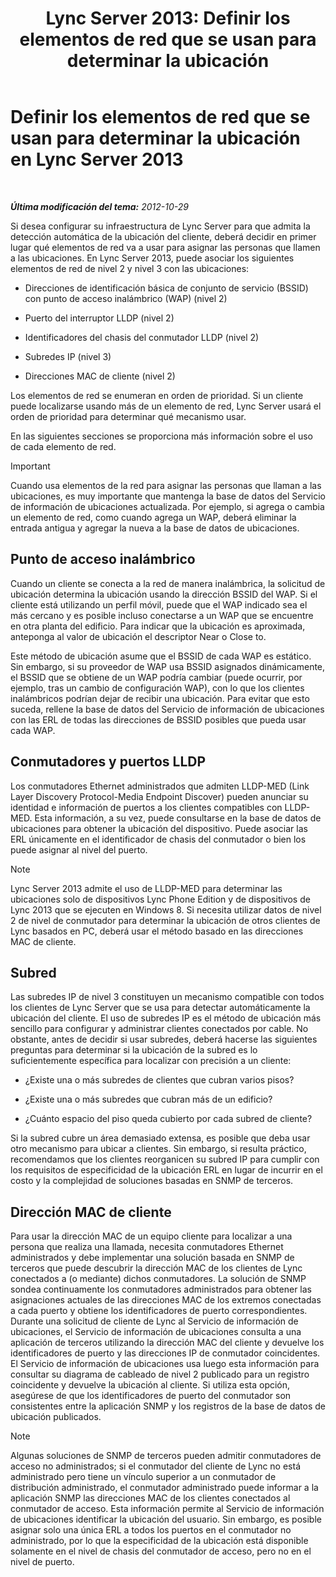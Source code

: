 ﻿---
title: 'Lync Server 2013: Definir los elementos de red que se usan para determinar la ubicación'
TOCTitle: Definir los elementos de red que se usan para determinar la ubicación
ms:assetid: 7538779d-055d-44ed-8dd7-11c45fc1b9f5
ms:mtpsurl: https://technet.microsoft.com/es-es/library/Gg398567(v=OCS.15)
ms:contentKeyID: 48275682
ms.date: 01/07/2017
mtps_version: v=OCS.15
ms.translationtype: HT
---

# Definir los elementos de red que se usan para determinar la ubicación en Lync Server 2013

 

_**Última modificación del tema:** 2012-10-29_

Si desea configurar su infraestructura de Lync Server para que admita la detección automática de la ubicación del cliente, deberá decidir en primer lugar qué elementos de red va a usar para asignar las personas que llamen a las ubicaciones. En Lync Server 2013, puede asociar los siguientes elementos de red de nivel 2 y nivel 3 con las ubicaciones:

  - Direcciones de identificación básica de conjunto de servicio (BSSID) con punto de acceso inalámbrico (WAP) (nivel 2)

  - Puerto del interruptor LLDP (nivel 2)

  - Identificadores del chasis del conmutador LLDP (nivel 2)

  - Subredes IP (nivel 3)

  - Direcciones MAC de cliente (nivel 2)

Los elementos de red se enumeran en orden de prioridad. Si un cliente puede localizarse usando más de un elemento de red, Lync Server usará el orden de prioridad para determinar qué mecanismo usar.

En las siguientes secciones se proporciona más información sobre el uso de cada elemento de red.

> [!IMPORTANT]  
> Cuando usa elementos de la red para asignar las personas que llaman a las ubicaciones, es muy importante que mantenga la base de datos del Servicio de información de ubicaciones actualizada. Por ejemplo, si agrega o cambia un elemento de red, como cuando agrega un WAP, deberá eliminar la entrada antigua y agregar la nueva a la base de datos de ubicaciones.



## Punto de acceso inalámbrico

Cuando un cliente se conecta a la red de manera inalámbrica, la solicitud de ubicación determina la ubicación usando la dirección BSSID del WAP. Si el cliente está utilizando un perfil móvil, puede que el WAP indicado sea el más cercano y es posible incluso conectarse a un WAP que se encuentre en otra planta del edificio. Para indicar que la ubicación es aproximada, anteponga al valor de ubicación el descriptor Near o Close to.

Este método de ubicación asume que el BSSID de cada WAP es estático. Sin embargo, si su proveedor de WAP usa BSSID asignados dinámicamente, el BSSID que se obtiene de un WAP podría cambiar (puede ocurrir, por ejemplo, tras un cambio de configuración WAP), con lo que los clientes inalámbricos podrían dejar de recibir una ubicación. Para evitar que esto suceda, rellene la base de datos del Servicio de información de ubicaciones con las ERL de todas las direcciones de BSSID posibles que pueda usar cada WAP.

## Conmutadores y puertos LLDP

Los conmutadores Ethernet administrados que admiten LLDP-MED (Link Layer Discovery Protocol-Media Endpoint Discover) pueden anunciar su identidad e información de puertos a los clientes compatibles con LLDP-MED. Esta información, a su vez, puede consultarse en la base de datos de ubicaciones para obtener la ubicación del dispositivo. Puede asociar las ERL únicamente en el identificador de chasis del conmutador o bien los puede asignar al nivel del puerto.


> [!NOTE]
> Lync Server 2013 admite el uso de LLDP-MED para determinar las ubicaciones solo de dispositivos Lync Phone Edition y de dispositivos de Lync 2013 que se ejecuten en Windows 8. Si necesita utilizar datos de nivel 2 de nivel de conmutador para determinar la ubicación de otros clientes de Lync basados en PC, deberá usar el método basado en las direcciones MAC de cliente.



## Subred

Las subredes IP de nivel 3 constituyen un mecanismo compatible con todos los clientes de Lync Server que se usa para detectar automáticamente la ubicación del cliente. El uso de subredes IP es el método de ubicación más sencillo para configurar y administrar clientes conectados por cable. No obstante, antes de decidir si usar subredes, deberá hacerse las siguientes preguntas para determinar si la ubicación de la subred es lo suficientemente específica para localizar con precisión a un cliente:

  - ¿Existe una o más subredes de clientes que cubran varios pisos?

  - ¿Existe una o más subredes que cubran más de un edificio?

  - ¿Cuánto espacio del piso queda cubierto por cada subred de cliente?

Si la subred cubre un área demasiado extensa, es posible que deba usar otro mecanismo para ubicar a clientes. Sin embargo, si resulta práctico, recomendamos que los clientes reorganicen su subred IP para cumplir con los requisitos de especificidad de la ubicación ERL en lugar de incurrir en el costo y la complejidad de soluciones basadas en SNMP de terceros.

## Dirección MAC de cliente

Para usar la dirección MAC de un equipo cliente para localizar a una persona que realiza una llamada, necesita conmutadores Ethernet administrados y debe implementar una solución basada en SNMP de terceros que puede descubrir la dirección MAC de los clientes de Lync conectados a (o mediante) dichos conmutadores. La solución de SNMP sondea continuamente los conmutadores administrados para obtener las asignaciones actuales de las direcciones MAC de los extremos conectadas a cada puerto y obtiene los identificadores de puerto correspondientes. Durante una solicitud de cliente de Lync al Servicio de información de ubicaciones, el Servicio de información de ubicaciones consulta a una aplicación de terceros utilizando la dirección MAC del cliente y devuelve los identificadores de puerto y las direcciones IP de conmutador coincidentes. El Servicio de información de ubicaciones usa luego esta información para consultar su diagrama de cableado de nivel 2 publicado para un registro coincidente y devuelve la ubicación al cliente. Si utiliza esta opción, asegúrese de que los identificadores de puerto del conmutador son consistentes entre la aplicación SNMP y los registros de la base de datos de ubicación publicados.


> [!NOTE]
> Algunas soluciones de SNMP de terceros pueden admitir conmutadores de acceso no administrados; si el conmutador del cliente de Lync no está administrado pero tiene un vínculo superior a un conmutador de distribución administrado, el conmutador administrado puede informar a la aplicación SNMP las direcciones MAC de los clientes conectados al conmutador de acceso. Esta información permite al Servicio de información de ubicaciones identificar la ubicación del usuario. Sin embargo, es posible asignar solo una única ERL a todos los puertos en el conmutador no administrado, por lo que la especificidad de la ubicación está disponible solamente en el nivel de chasis del conmutador de acceso, pero no en el nivel de puerto.


